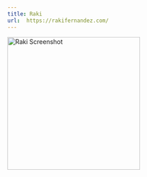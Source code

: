 ```yaml
---
title: Raki
url:  https://rakifernandez.com/
---
```


<img width=300 src="https://rakifernandez.com/wp-content/uploads/2023/12/Screenshot-2024-01-16-at-10.18.03-512x629.png" alt="Raki Screenshot">
